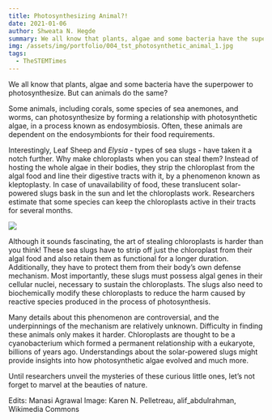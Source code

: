 ```yaml
---
title: Photosynthesizing Animal?! 
date: 2021-01-06
author: Shweata N. Hegde
summary: We all know that plants, algae and some bacteria have the superpower to photosynthesize. But can animals do the same?
img: /assets/img/portfolio/004_tst_photosynthetic_animal_1.jpg
tags:
  - TheSTEMTimes
---
```


We all know that plants, algae and some bacteria have the superpower to photosynthesize. But can animals do the same?

Some animals, including corals, some species of sea anemones, and worms, can photosynthesize by forming a relationship with photosynthetic algae, in a process known as endosymbiosis. Often, these animals are dependent on the endosymbionts for their food requirements.

Interestingly, Leaf Sheep and _Elysia_ - types of sea slugs - have taken it a notch further. Why make chloroplasts when you can steal them? Instead of hosting the whole algae in their bodies, they strip the chloroplast from the algal food and line their digestive tracts with it, by a phenomenon known as kleptoplasty. In case of unavailability of food, these translucent solar-powered slugs bask in the sun and let the chloroplasts work. Researchers estimate that some species can keep the chloroplasts active in their tracts for several months.

<img src = '/assets/img/portfolio/004_tst_photosynthetic_animal_1.jpg'>

Although it sounds fascinating, the art of stealing chloroplasts is harder than you think! These sea slugs have to strip off just the chloroplast from their algal food and also retain them as functional for a longer duration. Additionally, they have to protect them from their body’s own defense mechanism. Most importantly, these slugs must possess algal genes in their cellular nuclei, necessary to sustain the chloroplasts. The slugs also need to biochemically modify these chloroplasts to reduce the harm caused by reactive species produced in the process of photosynthesis.

Many details about this phenomenon are controversial, and the underpinnings of the mechanism are relatively unknown. Difficulty in finding these animals only makes it harder. Chloroplasts are thought to be a cyanobacterium which formed a permanent relationship with a eukaryote, billions of years ago. Understandings about the solar-powered slugs might provide insights into how photosynthetic algae evolved and much more.

Until researchers unveil the mysteries of these curious little ones, let’s not forget to marvel at the beauties of nature.

Edits: Manasi Agrawal
Image: Karen N. Pelletreau, alif_abdulrahman, Wikimedia Commons

